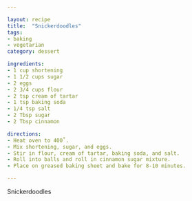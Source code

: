 ```yaml
---

layout: recipe
title:  "Snickerdoodles"
tags: 
- baking
- vegetarian
category: dessert

ingredients:
- 1 cup shortening
- 1 1/2 cups sugar
- 2 eggs
- 2 3/4 cups flour
- 2 tsp cream of tartar
- 1 tsp baking soda
- 1/4 tsp salt
- 2 Tbsp sugar
- 2 Tbsp cinnamon

directions:
- Heat oven to 400˚. 
- Mix shortening, sugar, and eggs. 
- Stir in flour, cream of tartar, baking soda, and salt. 
- Roll into balls and roll in cinnamon sugar mixture. 
- Place on greased baking sheet and bake for 8-10 minutes.

---
```


Snickerdoodles
